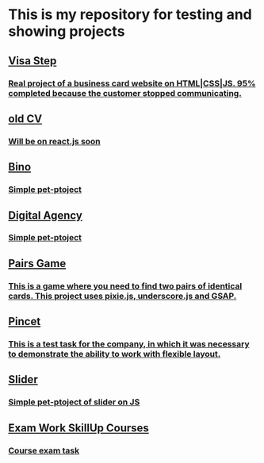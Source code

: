 <h1>This is my repository for testing and showing projects</h1>
<h2><a href="https://polomalo.github.io/test/index.html" target="_blank">Visa Step</h2>
<h3>Real project of a business card website on HTML|CSS|JS. 95% completed because the customer stopped communicating.</h3>
<h2><a href="https://polomalo.github.io/CV/index.html" target="_blank">old CV</h2>
<h3>Will be on react.js soon</h3>
<h2><a href="https://polomalo.github.io/Bino/index.html" target="_blank">Bino</h2>
<h3>Simple pet-ptoject</h3>
<h2><a href="https://polomalo.github.io/Digital_Agency/index.html" target="_blank">Digital Agency</h2>
<h3>Simple pet-ptoject</h3> 
<h2><a href="https://polomalo.github.io/PairsGame/index.html" target="_blank">Pairs Game</h2>
<h3>This is a game where you need to find two pairs of identical cards. This project uses pixie.js, underscore.js and GSAP.</h3>
<h2><a href="https://polomalo.github.io/Pincet/index.html" target="_blank">Pincet</h2>
<h3>This is a test task for the company, in which it was necessary to demonstrate the ability to work with flexible layout.</h3> 
<h2><a href="https://polomalo.github.io/Slider/index.html" target="_blank">Slider</h2>
<h3>Simple pet-ptoject of slider on JS</h3>   
<h2><a href="https://polomalo.github.io/lastWork/index.html" target="_blank">Exam Work SkillUp Courses</h2>
<h3>Course exam task</h3> 
 

